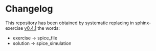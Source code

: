 # Changelog

This repository has been obtained by systematic replacing in sphinx-exercise [v0.4.1](https://github.com/executablebooks/sphinx-exercise/tree/v0.4.1) the words:

* exercise -> spice_file
* solution -> spice_simulation

